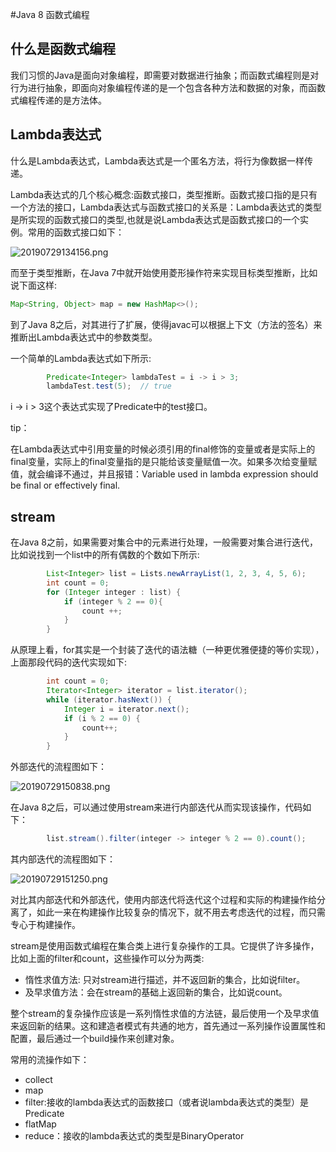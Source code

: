 #Java 8 函数式编程

## 什么是函数式编程
  
我们习惯的Java是面向对象编程，即需要对数据进行抽象；而函数式编程则是对行为进行抽象，即面向对象编程传递的是一个包含各种方法和数据的对象，而函数式编程传递的是方法体。

## Lambda表达式

什么是Lambda表达式，Lambda表达式是一个匿名方法，将行为像数据一样传递。

Lambda表达式的几个核心概念:函数式接口，类型推断。函数式接口指的是只有一个方法的接口，Lambda表达式与函数式接口的关系是：Lambda表达式的类型是所实现的函数式接口的类型,也就是说Lambda表达式是函数式接口的一个实例。常用的函数式接口如下：


![20190729134156.png](https://repositoryimage.oss-cn-shanghai.aliyuncs.com/img/20190729134156.png)

而至于类型推断，在Java 7中就开始使用菱形操作符来实现目标类型推断，比如说下面这样:
```java
Map<String, Object> map = new HashMap<>();
```
到了Java 8之后，对其进行了扩展，使得javac可以根据上下文（方法的签名）来推断出Lambda表达式中的参数类型。

一个简单的Lambda表达式如下所示:
```java
        Predicate<Integer> lambdaTest = i -> i > 3;
        lambdaTest.test(5);  // true
```
i -> i > 3这个表达式实现了Predicate中的test接口。

tip：

在Lambda表达式中引用变量的时候必须引用的final修饰的变量或者是实际上的final变量，实际上的final变量指的是只能给该变量赋值一次。如果多次给变量赋值，就会编译不通过，并且报错：Variable used in lambda expression should be final or effectively final.

## stream

在Java 8之前，如果需要对集合中的元素进行处理，一般需要对集合进行迭代，比如说找到一个list中的所有偶数的个数如下所示:

```java
        List<Integer> list = Lists.newArrayList(1, 2, 3, 4, 5, 6);
        int count = 0;
        for (Integer integer : list) {
            if (integer % 2 == 0){
                count ++;
            }
        }
```

从原理上看，for其实是一个封装了迭代的语法糖（一种更优雅便捷的等价实现），上面那段代码的迭代实现如下:

```java
        int count = 0;
        Iterator<Integer> iterator = list.iterator();
        while (iterator.hasNext()) {
            Integer i = iterator.next();
            if (i % 2 == 0) {
                count++;
            }
        }
```

外部迭代的流程图如下：

![20190729150838.png](https://repositoryimage.oss-cn-shanghai.aliyuncs.com/img/20190729150838.png)

在Java 8之后，可以通过使用stream来进行内部迭代从而实现该操作，代码如下：

```java
        list.stream().filter(integer -> integer % 2 == 0).count();
```

其内部迭代的流程图如下：

![20190729151250.png](https://repositoryimage.oss-cn-shanghai.aliyuncs.com/img/20190729151250.png)

对比其内部迭代和外部迭代，使用内部迭代将迭代这个过程和实际的构建操作给分离了，如此一来在构建操作比较复杂的情况下，就不用去考虑迭代的过程，而只需专心于构建操作。

stream是使用函数式编程在集合类上进行复杂操作的工具。它提供了许多操作，比如上面的filter和count，这些操作可以分为两类:
- 惰性求值方法: 只对stream进行描述，并不返回新的集合，比如说filter。
- 及早求值方法：会在stream的基础上返回新的集合，比如说count。

整个stream的复杂操作应该是一系列惰性求值的方法链，最后使用一个及早求值来返回新的结果。这和建造者模式有共通的地方，首先通过一系列操作设置属性和配置，最后通过一个build操作来创建对象。

常用的流操作如下：
- collect
- map 
- filter:接收的lambda表达式的函数接口（或者说lambda表达式的类型）是Predicate
- flatMap
- reduce：接收的lambda表达式的类型是BinaryOperator
  